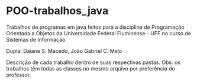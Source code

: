 # POO-trabalhos_java

Trabalhos de programas em java feitos para a disciplina de Programação Orientada a Objetos da Universidade Federal Fluminense - UFF
no curso de Sistemas de Informação.

Dupla: Daiane S. Macedo, João Gabriel C. Melo

Descrição de cada trabalho dentro de suas respectivas pastas.
Obs: os trabalhos têm todas as classes no mesmo arquivo por preferência do professor.
